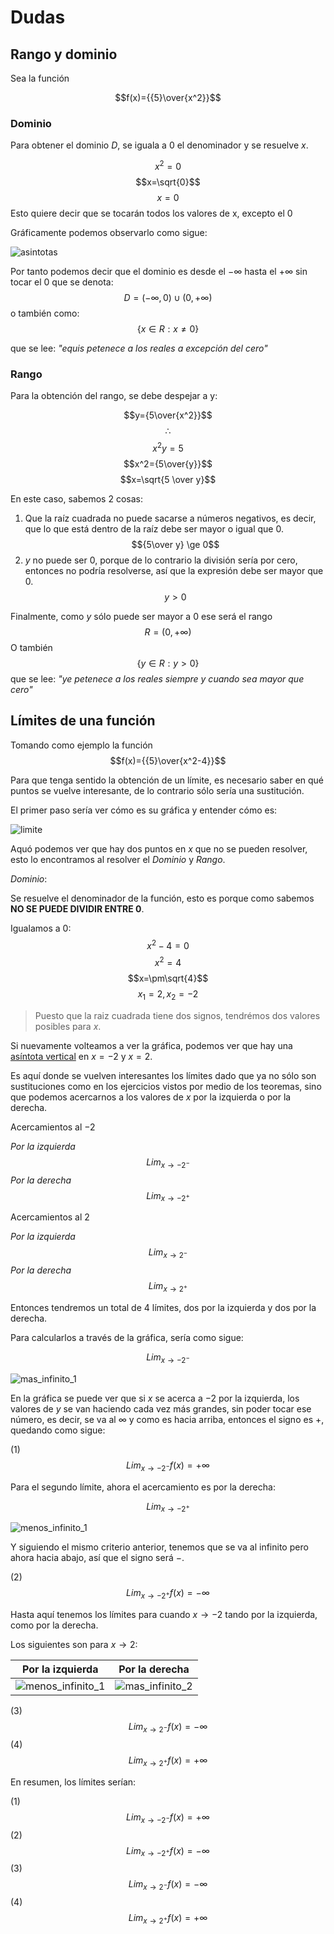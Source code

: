 # Dudas

## Rango y dominio

Sea la función

$$f(x)={{5}\over{x^2}}$$

### Dominio

Para obtener el dominio $D$, se iguala a $0$ el denominador y se resuelve $x$.

$$x^2=0$$
$$x=\sqrt{0}$$
$$x=0$$
Esto quiere decir que se tocarán todos los valores de x, excepto el $0$

Gráficamente podemos observarlo como sigue:

![asintotas](img/asintotas.png)

Por tanto podemos decir que el dominio es desde el $-\infty$ hasta el $+\infty$ sin tocar el $0$ que se denota:
$$D=(-\infty,0)\cup(0,+\infty)$$
o también como:
$${\{x \in R : x\ne0\}}$$

que se lee: *"equis petenece a los reales a excepción del cero"*

### Rango

Para la obtención del rango, se debe despejar a y:

$$y={5\over{x^2}}$$
$$\therefore$$
$$x^2y=5$$
$$x^2={5\over{y}}$$
$$x=\sqrt{5 \over y}$$

En este caso, sabemos 2 cosas:

1. Que la raíz cuadrada no puede sacarse a números negativos, es decir, que lo que está dentro de la raíz debe ser mayor o igual que $0$.
   $${5\over y} \ge 0$$
2. $y$ no puede ser $0$, porque de lo contrario la división sería por cero, entonces no podría resolverse, así que la expresión debe ser mayor que $0$.
    $${y} > 0$$

Finalmente, como $y$ sólo puede ser mayor a $0$ ese será el rango
$$R=(0,+\infty)$$
O también
$${\{y \in R : y>0\}}$$
que se lee: *"ye petenece a los reales siempre y cuando sea mayor que cero"*

## Límites de una función

Tomando como ejemplo la función
$$f(x)={{5}\over{x^2-4}}$$

Para que tenga sentido la obtención de un límite, es necesario saber en qué puntos se vuelve interesante, de lo contrario sólo sería una sustitución.

El primer paso sería ver cómo es su gráfica y entender cómo es:

![limite](img/limite.png)

Aquó podemos ver que hay dos puntos en $x$ que no se pueden resolver, esto lo encontramos al resolver el *Dominio* y *Rango*.

*Dominio*:

Se resuelve el denominador de la función, esto es porque como sabemos **NO SE PUEDE DIVIDIR ENTRE $0$**.

Igualamos a $0$:
$$x^2-4=0$$
$$x^2=4$$
$$x=\pm\sqrt{4}$$
$$x_{1}=2, x_{2}=-2$$

> Puesto que la raiz cuadrada tiene dos signos, tendrémos dos valores posibles para $x$.

Si nuevamente volteamos a ver la gráfica, podemos ver que hay una [asíntota vertical](https://www.superprof.es/diccionario/matematicas/calculo/asintotas-verticales.html) en $x=-2$ y $x=2$.

Es aquí donde se vuelven interesantes los límites dado que ya no sólo son sustituciones como en los ejercicios vistos por medio de los teoremas, sino que podemos acercarnos a los valores de $x$ por la izquierda o por la derecha.

Acercamientos al $-2$

*Por la izquierda*
$$Lim_{x\rightarrow{-2^-}}$$
*Por la derecha*
$$Lim_{x\rightarrow{-2^+}}$$

Acercamientos al $2$

*Por la izquierda*
$$Lim_{x\rightarrow{2^-}}$$
*Por la derecha*
$$Lim_{x\rightarrow{2^+}}$$

Entonces tendremos un total de $4$ límites, dos por la izquierda y dos por la derecha.

Para calcularlos a través de la gráfica, sería como sigue:

$$Lim_{x\rightarrow{-2^-}}$$

![mas_infinito_1](img/mas_infinito_1.png)

En la gráfica se puede ver que si $x$ se acerca a $-2$ por la izquierda, los valores de $y$ se van haciendo cada vez más grandes, sin poder tocar ese número, es decir, se va al $\infty$ y como es hacia arriba, entonces el signo es $+$, quedando como sigue:

(1) $$Lim_{x\rightarrow{-2^-}} f(x)=+\infty$$

Para el segundo límite, ahora el acercamiento es por la derecha:

$$Lim_{x\rightarrow{-2^+}}$$

![menos_infinito_1](img/menos_infinito_1.png)

Y siguiendo el mismo criterio anterior, tenemos que se va al infinito pero ahora hacia abajo, así que el signo será $-$.

(2) $$Lim_{x\rightarrow{-2^+}} f(x)=-\infty$$

Hasta aquí tenemos los límites para cuando $x\rightarrow -2$ tando por la izquierda, como por la derecha.

Los siguientes son para $x\rightarrow2$:

|Por la izquierda|Por la derecha|
|-|-|
|![menos_infinito_1](img/menos_infinito_2.png)|![mas_infinito_2](img/mas_infinito_2.png)|

(3) $$Lim_{x\rightarrow{2^-}} f(x)=-\infty$$
(4) $$Lim_{x\rightarrow{2^+}} f(x)=+\infty$$

En resumen, los límites serían:

(1) $$Lim_{x\rightarrow{-2^-}} f(x)=+\infty$$
(2) $$Lim_{x\rightarrow{-2^+}} f(x)=-\infty$$
(3) $$Lim_{x\rightarrow{2^-}} f(x)=-\infty$$
(4) $$Lim_{x\rightarrow{2^+}} f(x)=+\infty$$
